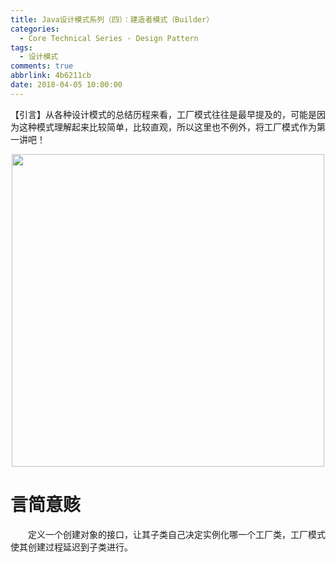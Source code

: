 ```yaml
---
title: Java设计模式系列（四）：建造者模式（Builder）
categories:
  - Core Technical Series - Design Pattern
tags:
  - 设计模式
comments: true
abbrlink: 4b6211cb
date: 2018-04-05 10:00:00
---
```

【引言】从各种设计模式的总结历程来看，工厂模式往往是最早提及的，可能是因为这种模式理解起来比较简单，比较直观，所以这里也不例外，将工厂模式作为第一讲吧！
<div align=center><img src="/img/2018/2018-08-20-04.jpg" width="500"/></div>
<!-- more -->

# 言简意赅
&emsp;&emsp;定义一个创建对象的接口，让其子类自己决定实例化哪一个工厂类，工厂模式使其创建过程延迟到子类进行。